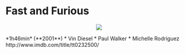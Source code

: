 # Fast and Furious
<abbr title="HyperText Markup Language">
<p align="center"> 
<img src="https://images-na.ssl-images-amazon.com/images/M/MV5BNzlkNzVjMDMtOTdhZC00MGE1LTkxODctMzFmMjkwZmMxZjFhXkEyXkFqcGdeQXVyNjU0OTQ0OTY@._V1_UX182_CR0,0,182,268_AL_.jpg" >
</p>
</abbr>
*1h46min*  
(**2001**)  
* Vin Diesel
* Paul Walker
* Michelle Rodriguez  
http://www.imdb.com/title/tt0232500/
